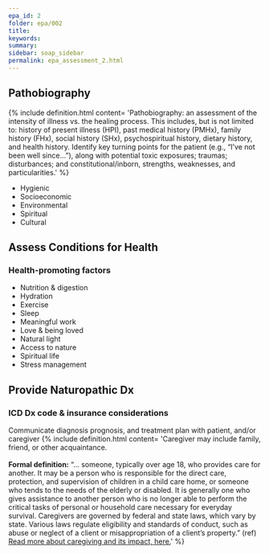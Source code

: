 ```yaml
---
epa_id: 2
folder: epa/002
title: 
keywords: 
summary: 
sidebar: soap_sidebar
permalink: epa_assessment_2.html
---
```


## Pathobiography
{% include definition.html content= 'Pathobiography: an assessment of the intensity of illness vs. the healing process. This includes, but is not limited to: history of present illness (HPI), past medical history (PMHx), family history (FHx), social history (SHx), psychospiritual history, dietary history, and  health history. Identify key turning points for the patient (e.g., “I’ve  not  been well since…”), along with potential toxic exposures; traumas; disturbances; and constitutional/inborn, strengths, weaknesses, and particularities.' %}
- Hygienic
- Socioeconomic
- Environmental
- Spiritual
- Cultural

## Assess Conditions for Health

### Health-promoting factors
- Nutrition & digestion
- Hydration
- Exercise
- Sleep
- Meaningful work
- Love & being loved
- Natural light
- Access to nature
- Spiritual life
- Stress management

## Provide Naturopathic Dx

### ICD Dx code & insurance considerations
Communicate diagnosis prognosis, and treatment plan with patient, and/or caregiver
{% include definition.html content= 'Caregiver may include family, friend, or other acquaintance.<br><br>**Formal definition:** “... someone, typically over age 18, who provides care for another. It may be a person who is responsible for the direct care, protection, and supervision of children in a child care home, or someone who tends to the needs of the elderly or disabled. It is generally one who gives assistance to another person who is no longer able to perform the critical tasks of personal or household care necessary for everyday survival. Caregivers are governed by federal and state laws, which vary by state. Various laws regulate eligibility and standards of conduct, such as abuse or neglect of a client or misappropriation of a client’s property.” (ref) [Read more about caregiving and its impact, here.](https://www.cdc.gov/aging/caregiving/index.htm)' %}


